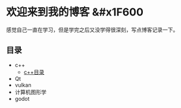 # 欢迎来到我的博客 &#x1F600
感觉自己一直在学习，但是学完之后又没学得很深刻，写点博客记录一下。
## 目录
- c++
    - [c++目录](c++/0目录.md)
- Qt
- vulkan
- 计算机图形学
- godot